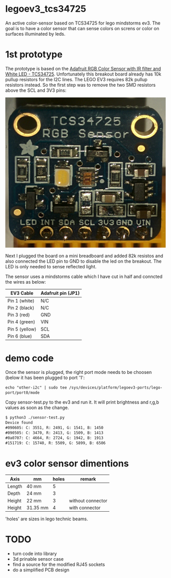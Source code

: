 # legoev3_tcs34725
An active color-sensor based on TCS34725 for lego mindstorms ev3. The goal is to have a color sensor that can sense
colors on screns or color on surfaces illuminated by leds.

# 1st prototype
The prototype is based on the [Adafruit RGB Color Sensor with IR filter and White LED - TCS34725](https://www.adafruit.com/product/1334).
Unfortunately this breakout board already has 10k pullup resistors for the I2C lines. The LEGO EV3 requires
82k pullup resistors instead. So the first step was to remove the two SMD resistors above the SCL and 3V3 pins:

![modifications](./images/ModifiedSensorBreakout.jpeg "modifications")

Next I plugged the board on a mini breadboard and added 82k resistos and also connected the LED pin to GND to disable
the led on the breakout. The LED is only needed to sense reflected light.

The sensor uses a mindstorms cable which I have cut in half and conncted the wires as below:

EV3 Cable | Adafruit pin (JP1)
--------|-----------
Pin 1 (white) | N/C
Pin 2 (black) | N/C
Pin 3 (red) | GND
Pin 4 (green) | VIN
Pin 5 (yellow) | SCL
Pin 6 (blue) | SDA

# demo code

Once the sensor is plugged, the right port mode needs to be choosen (below it has been plugged to port '1':

``` shell
echo "other-i2c" | sudo tee /sys/devices/platform/legoev3-ports/lego-port/port0/mode
```

Copy sensor-test.py to the ev3 and run it. It will print brightness and r,g,b values as soon as the change.

``` shell
$ python3 ./sensor-test.py
Device found
#090605: C: 3551, R: 2491, G: 1541, B: 1450
#090505: C: 3470, R: 2413, G: 1509, B: 1413
#0a0707: C: 4664, R: 2724, G: 1942, B: 1913
#151719: C: 15740, R: 5509, G: 5899, B: 6506
```

# ev3 color sensor dimentions

Axis | mm | holes | remark
-----|----|-------|-------
Length | 40 mm | 5 |
Depth | 24 mm | 3 |
Height | 22 mm | 3 | without connector
Height | 31.35 mm | 4 | with connector

'holes' are sizes in lego technic beams.

# TODO

* turn code into library
* 3d prinable sensor case
* find a source for the modified RJ45 sockets
* do a simplified PCB design
